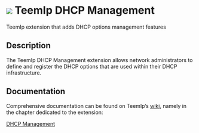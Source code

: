 # <img src="https://wiki.teemip.net/lib/exe/fetch.php?media=extensions:classicon_dhcp3x.png"> TeemIp DHCP Management
TeemIp extension that adds DHCP options management features


## Description

The TeemIp DHCP Management extension allows network administrators to define and register the DHCP options that are used within their DHCP infrastructure. 

## Documentation

Comprehensive documentation can be found on TeemIp’s [wiki][1], namely in the chapter dedicated to the extension:

[DHCP Management][2]

[1]: https://wiki.teemip.net
[2]: https://wiki.teemip.net/doku.php?id=extensions:teemip-dhcp-mgmt
